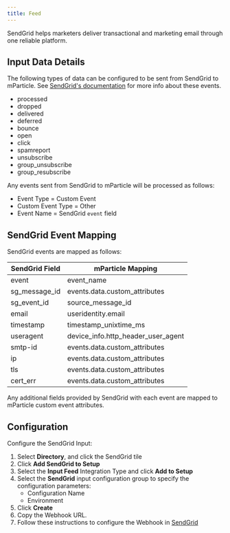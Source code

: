 ```yaml
---
title: Feed
---
```


SendGrid helps marketers deliver transactional and marketing email through one reliable platform.

## Input Data Details

The following types of data can be configured to be sent from SendGrid to mParticle.  See [SendGrid's documentation](https://sendgrid.com/docs/API_Reference/Webhooks/event.html#-Event-Types) for more info about these events.

* processed
* dropped
* delivered
* deferred
* bounce
* open
* click
* spamreport
* unsubscribe
* group_unsubscribe
* group_resubscribe

Any events sent from SendGrid to mParticle will be processed as follows:

* Event Type = Custom Event
* Custom Event Type = Other
* Event Name = SendGrid `event` field

## SendGrid Event Mapping

SendGrid events are mapped as follows:

SendGrid Field | mParticle Mapping
|---|---
event | event_name
sg_message_id| events.data.custom_attributes
sg_event_id | source_message_id
email|useridentity.email
timestamp| timestamp_unixtime_ms
useragent| device_info.http_header_user_agent
smtp-id|events.data.custom_attributes
ip|events.data.custom_attributes
tls|events.data.custom_attributes
cert_err|events.data.custom_attributes

<aside>Any additional fields provided by SendGrid with each event are mapped to mParticle custom event attributes.</aside>

## Configuration

Configure the SendGrid Input: 

1.  Select **Directory**, and click the SendGrid tile
2.  Click **Add SendGrid to Setup**
3.  Select the **Input Feed** Integration Type and click **Add to Setup**
4.  Select the **SendGrid** input configuration group to specify the configuration parameters:
    * Configuration Name
    * Environment
5.  Click **Create**
6.  Copy the Webhook URL.
7.  Follow these instructions to configure the Webhook in [SendGrid](https://sendgrid.com/docs/API_Reference/Webhooks/event.html#-Setup)